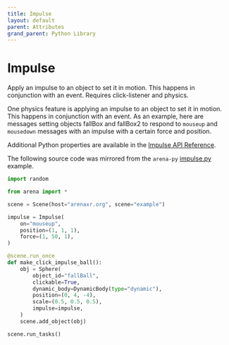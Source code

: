 ```yaml
---
title: Impulse
layout: default
parent: Attributes
grand_parent: Python Library
---
```


# Impulse

Apply an impulse to an object to set it in motion. This happens in conjunction with an event. Requires click-listener and physics.

One physics feature is applying an impulse to an object to set it in motion. This happens in conjunction with an event. As an example, here are messages setting objects fallBox and fallBox2 to respond to `mouseup` and `mousedown` messages with an impulse with a certain force and position.

Additional Python properties are available in the [Impulse API Reference](/content/python-api/attributes/impulse).

The following source code was mirrored from the `arena-py` [impulse.py](https://github.com/arenaxr/arena-py/blob/master/examples/attributes/impulse.py) example.

```python
import random

from arena import *

scene = Scene(host="arenaxr.org", scene="example")

impulse = Impulse(
    on="mouseup",
    position=(1, 1, 1),
    force=(1, 50, 1),
)

@scene.run_once
def make_click_impulse_ball():
    obj = Sphere(
        object_id="fallBall",
        clickable=True,
        dynamic_body=DynamicBody(type="dynamic"),
        position=(0, 4, -4),
        scale=(0.5, 0.5, 0.5),
        impulse=impulse,
    )
    scene.add_object(obj)

scene.run_tasks()
```

